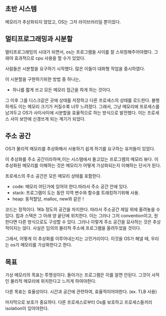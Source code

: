 ## 초반 시스템
메모리가 추상화되지 않았고, OS는 그저 라이브러리일 뿐이었다. 

## 멀티프로그래밍과 시분할 
멀티프로그래밍의 시대가 되면서, os는 프로그램들 사이를 잘 스위칭해주어야했다. 
그래야 효과적으로 cpu 사용을 할 수가 있었다. 

사람들은 시분할을 요구하기 시작했다. 많은 이들이 대화형 작업을 중시하였다.

이 시분할을 구현하기위한 방법 중 하나는, 
- 하나를 짧게 쓰고 모든 메모리 접근을 하게 하는 것이다. 

그 이후 그를 디스크같은 곳에 상태를 저장하고 다른 프로세스의 상태를 로드한다. 불행하게도 이는 메모리 크기가 커질수록 너무 느려졌다. 그래서, 그냥 메모리에 프로세스를 남겨두고 OS가 사이사이에 시분할을 효율적으로 하는 방식으로 발전했다. 
이는 프로세스 사이 보안에 신경쓰게 되는 계기가 되었다. 

## 주소 공간
OS가 물리적 매모리를 추상화해서 사용하기 쉽게 하기를 요구하는 유저들이 있었다. 

이 추상화를 주소 공간이라하며,이는 시스템에서 돌고있는 프로그램의 메모리 뷰다. 
이 추상화된 메모리를 이해하는 것은 메모리가 어떻게 가상화되는지 이해하는 단서가 된다. 

프로세스의 주소 공간은 모든 메모리 상태를 포함한다. 
- code: 메모리 어딘가에 있어야 한다.따라서 주소 공간 안에 있다. 
- stack: 프로그램이 도는 동안 지역 변수와 함수를 트래킹하기위해 사용. 
- heap: 동적할당, malloc, new와 같은 ! 

코드는 정적이다. 1Kb 정도의 공간을 차지한다. 따라서 주소공간 제일 위에 올려놓을 수 있다. 
힙과 스택은 그 아래 양 끝단에 위치한다. 이는 그러나 그저 convention이고, 원한다면 다른 방식으로도 구성할 수 있다. 
그러나 이렇게 주소 공간을 묘사하는 것은 추상적이지는 않다. 사실은 임의의 물리적 주소에 프로그램을 올려두었을 것이다.

그래서, 어떻게 이 추상화를 이루어내는지는 고민거리이다. 
이것을 OS가 해낼 때, 우리는 os가 메모리를 가상화한다고 한다.

## 목표
가상 메모리의 목표는 투명성이다. 돌아가는 프로그램은 이를 알면 안된다. 그것이 사적인 물리적 메모리에 위치한다고 느끼게 하여야한다. 

다른 목표는 효율성이다. 
시간과 공간에 관련하여, 효율적이어야한다. (ex. TLB 사용)

마지막으로 보호가 중요하다. 다른 프로세스로부터 Os를 보호하고 프로세스들끼리 isolation이 있어야한다. 